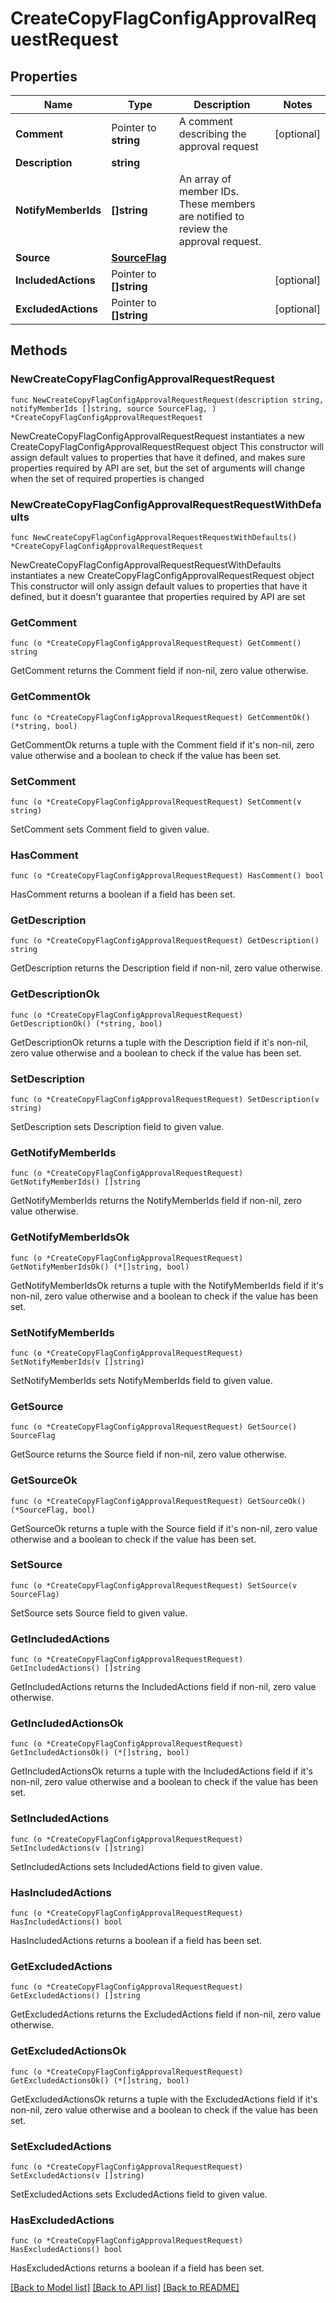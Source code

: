 # CreateCopyFlagConfigApprovalRequestRequest

## Properties

Name | Type | Description | Notes
------------ | ------------- | ------------- | -------------
**Comment** | Pointer to **string** | A comment describing the approval request | [optional] 
**Description** | **string** |  | 
**NotifyMemberIds** | **[]string** | An array of member IDs. These members are notified to review the approval request. | 
**Source** | [**SourceFlag**](SourceFlag.md) |  | 
**IncludedActions** | Pointer to **[]string** |  | [optional] 
**ExcludedActions** | Pointer to **[]string** |  | [optional] 

## Methods

### NewCreateCopyFlagConfigApprovalRequestRequest

`func NewCreateCopyFlagConfigApprovalRequestRequest(description string, notifyMemberIds []string, source SourceFlag, ) *CreateCopyFlagConfigApprovalRequestRequest`

NewCreateCopyFlagConfigApprovalRequestRequest instantiates a new CreateCopyFlagConfigApprovalRequestRequest object
This constructor will assign default values to properties that have it defined,
and makes sure properties required by API are set, but the set of arguments
will change when the set of required properties is changed

### NewCreateCopyFlagConfigApprovalRequestRequestWithDefaults

`func NewCreateCopyFlagConfigApprovalRequestRequestWithDefaults() *CreateCopyFlagConfigApprovalRequestRequest`

NewCreateCopyFlagConfigApprovalRequestRequestWithDefaults instantiates a new CreateCopyFlagConfigApprovalRequestRequest object
This constructor will only assign default values to properties that have it defined,
but it doesn't guarantee that properties required by API are set

### GetComment

`func (o *CreateCopyFlagConfigApprovalRequestRequest) GetComment() string`

GetComment returns the Comment field if non-nil, zero value otherwise.

### GetCommentOk

`func (o *CreateCopyFlagConfigApprovalRequestRequest) GetCommentOk() (*string, bool)`

GetCommentOk returns a tuple with the Comment field if it's non-nil, zero value otherwise
and a boolean to check if the value has been set.

### SetComment

`func (o *CreateCopyFlagConfigApprovalRequestRequest) SetComment(v string)`

SetComment sets Comment field to given value.

### HasComment

`func (o *CreateCopyFlagConfigApprovalRequestRequest) HasComment() bool`

HasComment returns a boolean if a field has been set.

### GetDescription

`func (o *CreateCopyFlagConfigApprovalRequestRequest) GetDescription() string`

GetDescription returns the Description field if non-nil, zero value otherwise.

### GetDescriptionOk

`func (o *CreateCopyFlagConfigApprovalRequestRequest) GetDescriptionOk() (*string, bool)`

GetDescriptionOk returns a tuple with the Description field if it's non-nil, zero value otherwise
and a boolean to check if the value has been set.

### SetDescription

`func (o *CreateCopyFlagConfigApprovalRequestRequest) SetDescription(v string)`

SetDescription sets Description field to given value.


### GetNotifyMemberIds

`func (o *CreateCopyFlagConfigApprovalRequestRequest) GetNotifyMemberIds() []string`

GetNotifyMemberIds returns the NotifyMemberIds field if non-nil, zero value otherwise.

### GetNotifyMemberIdsOk

`func (o *CreateCopyFlagConfigApprovalRequestRequest) GetNotifyMemberIdsOk() (*[]string, bool)`

GetNotifyMemberIdsOk returns a tuple with the NotifyMemberIds field if it's non-nil, zero value otherwise
and a boolean to check if the value has been set.

### SetNotifyMemberIds

`func (o *CreateCopyFlagConfigApprovalRequestRequest) SetNotifyMemberIds(v []string)`

SetNotifyMemberIds sets NotifyMemberIds field to given value.


### GetSource

`func (o *CreateCopyFlagConfigApprovalRequestRequest) GetSource() SourceFlag`

GetSource returns the Source field if non-nil, zero value otherwise.

### GetSourceOk

`func (o *CreateCopyFlagConfigApprovalRequestRequest) GetSourceOk() (*SourceFlag, bool)`

GetSourceOk returns a tuple with the Source field if it's non-nil, zero value otherwise
and a boolean to check if the value has been set.

### SetSource

`func (o *CreateCopyFlagConfigApprovalRequestRequest) SetSource(v SourceFlag)`

SetSource sets Source field to given value.


### GetIncludedActions

`func (o *CreateCopyFlagConfigApprovalRequestRequest) GetIncludedActions() []string`

GetIncludedActions returns the IncludedActions field if non-nil, zero value otherwise.

### GetIncludedActionsOk

`func (o *CreateCopyFlagConfigApprovalRequestRequest) GetIncludedActionsOk() (*[]string, bool)`

GetIncludedActionsOk returns a tuple with the IncludedActions field if it's non-nil, zero value otherwise
and a boolean to check if the value has been set.

### SetIncludedActions

`func (o *CreateCopyFlagConfigApprovalRequestRequest) SetIncludedActions(v []string)`

SetIncludedActions sets IncludedActions field to given value.

### HasIncludedActions

`func (o *CreateCopyFlagConfigApprovalRequestRequest) HasIncludedActions() bool`

HasIncludedActions returns a boolean if a field has been set.

### GetExcludedActions

`func (o *CreateCopyFlagConfigApprovalRequestRequest) GetExcludedActions() []string`

GetExcludedActions returns the ExcludedActions field if non-nil, zero value otherwise.

### GetExcludedActionsOk

`func (o *CreateCopyFlagConfigApprovalRequestRequest) GetExcludedActionsOk() (*[]string, bool)`

GetExcludedActionsOk returns a tuple with the ExcludedActions field if it's non-nil, zero value otherwise
and a boolean to check if the value has been set.

### SetExcludedActions

`func (o *CreateCopyFlagConfigApprovalRequestRequest) SetExcludedActions(v []string)`

SetExcludedActions sets ExcludedActions field to given value.

### HasExcludedActions

`func (o *CreateCopyFlagConfigApprovalRequestRequest) HasExcludedActions() bool`

HasExcludedActions returns a boolean if a field has been set.


[[Back to Model list]](../README.md#documentation-for-models) [[Back to API list]](../README.md#documentation-for-api-endpoints) [[Back to README]](../README.md)


